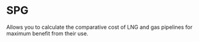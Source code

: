 # SPG
Allows you to calculate the comparative cost of LNG and gas pipelines for maximum benefit from their use.
